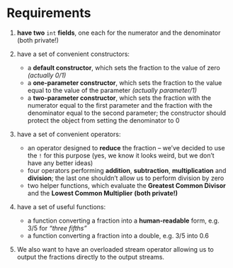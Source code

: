 # Requirements

1. **have two** ```int``` **fields**, one each for the numerator and the denominator (both private!)

1. have a set of convenient constructors:
    * a **default constructor**, which sets the fraction to the value of zero *(actually 0/1)*
    * a **one-parameter constructor**, which sets the fraction to the value equal to the value of the parameter *(actually parameter/1)*
    * a **two-parameter constructor**, which sets the fraction with the numerator equal to the first parameter and the fraction with the denominator equal to the second parameter; the constructor should protect the object from setting the denominator to 0

1. have a set of convenient operators:
    * an operator designed to **reduce** the fraction – we’ve decided to use the ```!``` for this purpose (yes, we know it looks weird, but we don’t have any better ideas)
    * four operators performing **addition**, **subtraction**, **multiplication** and **division**; the last one shouldn’t allow us to perform division by zero
    * two helper functions, which evaluate the **Greatest Common Divisor** and the **Lowest Common Multiplier** **(both private!)**

1. have a set of useful functions:
    * a function converting a fraction into a **human-readable** form, e.g. $3/5$ for *“three fifths”*
    * a function converting a fraction into a double, e.g. $3/5$ into $0.6$

1. We also want to have an overloaded stream operator allowing us to output the fractions directly to the output streams.